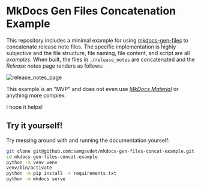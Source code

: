 # MkDocs Gen Files Concatenation Example

This repository includes a minimal example for using [mkdocs-gen-files](https://oprypin.github.io/mkdocs-gen-files/) to concatenate release note files.
The specific implementation is highly subjective and the file structure, file naming, file content, and script are all _examples_.
When built, the files in `./release_notes` are concatenated and the _Release notes_ page renders as follows:

![release_notes_page](https://github.com/user-attachments/assets/3cec76fd-56b5-41db-b8ce-c9ab1a7d924f)

This example is an "MVP" and does not even use [_MkDocs Material_](https://squidfunk.github.io/mkdocs-material/) or anything more complex.

I hope it helps!

## Try it yourself!

Try messing around with and running the documentation yourself:

```bash
git clone git@github.com:samgaudet/mkdocs-gen-files-concat-example.git
cd mkdocs-gen-files-concat-example
python -m venv venv
venv/bin/activate
python -m pip install -r requirements.txt
python -m mkdocs serve
```
